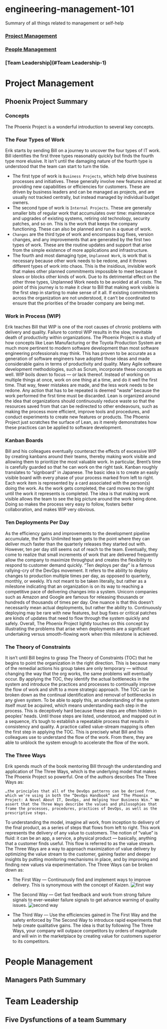 # engineering-management-101
Summary of all things related to management or self-help

### [Project Management](#Project-Management-1)
### [People Management](#People-Management-1)
### [Team Leadership](#Team Leadership-1)

# Project Management 

## Phoenix Project Summary

### Concepts
The Phoenix Project is a wonderful introduction to several key concepts.

### The Four Types of Work
Erik starts by sending Bill on a journey to uncover the four types of IT work. Bill identifies the first three types reasonably quickly but finds the fourth type more elusive. It isn’t until the damaging nature of the fourth type is understood that the team can start to turn the tide.
- The first type of work is `Business Projects`, which help drive business processes and initiatives. These generally involve new features aimed at providing new capabilities or efficiencies for customers. These are driven by business leaders and can be managed as projects, and are usually not tracked centrally, but instead managed by individual budget owners.
- The second type of work is `Internal Projects`. These are generally smaller bits of regular work that accumulates over time: maintenance and upgrades of existing systems, retiring old technology, security patches, and so on. This is the work that keeps the company functioning. These can also be planned and run in a queue of work.
- `Changes` are the third type of work and encompass bug fixes, version changes, and any improvements that are generated by the first two types of work. These are the routine updates and support that arise from the simple existence of more applications and infrastructure.
- The fourth and most damaging type, `Unplanned Work`, is work that is necessary because other work needs to be redone, and it throws different types of work into chaos. This is the insidious, invisible work that makes other planned commitments impossible to meet because it slows or blocks other kinds of work. Due to its detrimental effect on the other three types, Unplanned Work needs to be avoided at all costs.
The point of this journey is to make it clear to Bill that making work visible is the first step in starting to make sense of it all. If existing commitments across the organization are not understood, it can’t be coordinated to ensure that the priorities of the broader company are being met.

### Work in Process (WIP)
Erik teaches Bill that WIP is one of the root causes of chronic problems with delivery and quality. Failure to control WIP results in the slow, inevitable death of productivity within organizations.
The Phoenix Project is a study of how concepts like Lean Manufacturing or the Toyota Production System are much more pertinent to modern software development than most software engineering professionals may think. This has proven to be accurate as a generation of software engineers have adopted those ideas and made considerable gains in terms of productivity and quality. Many Agile software development methodologies, such as Scrum, incorporate these concepts as well.
WIP boils down to focus — or lack thereof. Instead of working on multiple things at once, work on one thing at a time, and do it well the first time. That way, fewer mistakes are made, and the less work needs to be redone. Any action that has to be repeated is deemed “waste” because the work performed the first time must be discarded. Lean is organized around the idea that organizations should continuously reduce waste so that the resources saved from that can be redirected to other endeavours, such as making the process more efficient, improve tools and procedures, and conduct experiments to create new features or products.
The Phoenix Project just scratches the surface of Lean, as it merely demonstrates how these practices can be applied to software development.

### Kanban Boards
Bill and his colleagues eventually counteract the effects of excessive WIP by creating kanbans around their teams, thereby making work visible and allowing them to prioritize the most valuable work. In particular, Brent’s time is carefully guarded so that he can work on the right task.
Kanban roughly translates to “signboard” in Japanese. The basic idea is to create an easily visible board with every phase of your process marked from left to right. Each work item is represented by a card associated with the person(s) doing the work. As the work gets completed, the card moves to the right until the work it represents is completed.
The idea is that making work visible allows the team to see the big picture around the work being done. Doing so makes the process very easy to follow, fosters better collaboration, and makes WIP very obvious.

### Ten Deployments Per Day
As the efficiency gains and improvements to the development pipeline accumulate, the Parts Unlimited team gets to the point where they can deliver much faster than the quarterly releases they started out with. However, ten per day still seems out of reach to the team. Eventually, they come to realize that small increments of work that are delivered frequently allow the company to maximize throughput and creates the flexibility to respond to customer demand quickly.
“Ten deploys per day” is a famous rallying-cry of the DevOps movement. It refers to the ability to deploy changes to production multiple times per day, as opposed to quarterly, monthly, or weekly. It’s not meant to be taken literally, but rather as a milestone indicating that an organization is on its way to reaching a competitive pace of delivering changes into a system. Unicorn companies such as Amazon and Google are famous for releasing thousands or hundreds of thousands of times per day.
One nuance is that this doesn’t necessarily mean actual deployments, but rather the ability to. Continuously deploying may be rare with new features, but bug fixes or critical patches are kinds of updates that need to flow through the system quickly and safely.
Overall, The Phoenix Project lightly touches on this concept by illustrating the problems that arise when deployments are a significant undertaking versus smooth-flowing work when this milestone is achieved.

### The Theory of Constraints
It isn’t until Bill begins to grasp The Theory of Constraints (TOC) that he begins to point the organization in the right direction. This is because many of the remedial actions his group takes are only temporary — without changing the way that the org works, the same problems will eventually occur.
By applying the TOC, they identify the actual bottlenecks in the system and introduce the practices and processes to continually improve the flow of work and shift to a more strategic approach.
The TOC can be broken down as the continual identification and removal of bottlenecks in any given system. To be able to apply this, an understanding of the system itself must be acquired, which means understanding each step in the process. This is deceptively hard because these steps are often hidden in peoples’ heads. Until those steps are listed, understood, and mapped out in a sequence, it’s tough to establish a repeatable process that results in consistency and quality.
A practice called value-stream mapping is often the first step in applying the TOC. This is precisely what Bill and his colleagues use to understand the flow of the work. From there, they are able to unblock the system enough to accelerate the flow of the work.

### The Three Ways
Erik spends much of the book mentoring Bill through the understanding and application of The Three Ways, which is the underlying model that makes The Phoenix Project so powerful.
One of the authors describes The Three Ways as:
```
…the principles that all of the DevOps patterns can be derived from, which we’re using in both the “DevOps Handbook” and “The Phoenix Project: A Novel About IT, DevOps, and Helping Your Business Win.” We assert that the Three Ways describe the values and philosophies that frame the processes, procedures, practices of DevOps, as well as the prescriptive steps.
```
To understanding the model, imagine all work, from inception to delivery of the final product, as a series of steps that flows from left to right. This work represents the delivery of any value to customers. The notion of “value” is fluid: it can be an app, a service, a physical product — basically, anything that a customer finds useful. This flow is referred to as the value stream.
The Three Ways are a way to approach maximization of value delivery by optimizing the value stream to the customer, gaining faster and deeper insights by putting monitoring mechanisms in place, and by improving and finding new values via experimentation.
The Three Ways can be broken down as:
- The First Way — Continuously find and implement ways to improve delivery. This is synonymous with the concept of Kaizen.
![first way](https://user-images.githubusercontent.com/12800313/113298308-4ec60d80-9319-11eb-9625-516b14fc4eca.jpeg)

- The Second Way — Get fast feedback and work from strong failure signals to ever-weaker failure signals to get advance warning of quality issues.
![second way](https://user-images.githubusercontent.com/12800313/113298343-57b6df00-9319-11eb-9acd-9173877c5900.jpeg)

- The Third Way — Use the efficiencies gained in The First Way and the safety enforced by The Second Way to introduce rapid experiments that help create qualitative gains.
The idea is that by following The Three Ways, your company will outpace competitors by orders of magnitude and will win in the marketplace by creating value for customers superior to its competitors.

# People Management

## Managers Path Summary

# Team Leadership

## Five Dysfunctions of a team Summary
